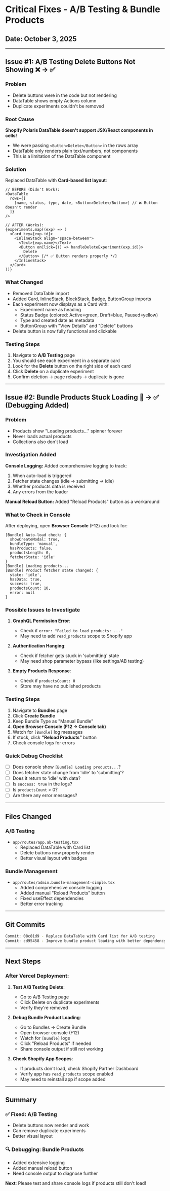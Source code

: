 # Critical Fixes - A/B Testing & Bundle Products

## Date: October 3, 2025

---

## Issue #1: A/B Testing Delete Buttons Not Showing ❌ → ✅

### Problem
- Delete buttons were in the code but not rendering
- DataTable shows empty Actions column
- Duplicate experiments couldn't be removed

### Root Cause
**Shopify Polaris DataTable doesn't support JSX/React components in cells!**
- We were passing `<Button>Delete</Button>` in the rows array
- DataTable only renders plain text/numbers, not components
- This is a limitation of the DataTable component

### Solution
Replaced DataTable with **Card-based list layout**:

```tsx
// BEFORE (Didn't Work):
<DataTable
  rows={[
    [name, status, type, date, <Button>Delete</Button>] // ❌ Button doesn't render
  ]}
/>

// AFTER (Works):
{experiments.map((exp) => (
  <Card key={exp.id}>
    <InlineStack align="space-between">
      <Text>{exp.name}</Text>
      <Button onClick={() => handleDeleteExperiment(exp.id)}>
        Delete
      </Button> {/* ✅ Button renders properly */}
    </InlineStack>
  </Card>
))}
```

### What Changed
- Removed DataTable import
- Added Card, InlineStack, BlockStack, Badge, ButtonGroup imports
- Each experiment now displays as a Card with:
  - Experiment name as heading
  - Status Badge (colored: Active=green, Draft=blue, Paused=yellow)
  - Type and created date as metadata
  - ButtonGroup with "View Details" and "Delete" buttons
- Delete button is now fully functional and clickable

### Testing Steps
1. Navigate to **A/B Testing** page
2. You should see each experiment in a separate card
3. Look for the **Delete** button on the right side of each card
4. Click **Delete** on a duplicate experiment
5. Confirm deletion → page reloads → duplicate is gone

---

## Issue #2: Bundle Products Stuck Loading 🔄 → ✅ (Debugging Added)

### Problem
- Products show "Loading products..." spinner forever
- Never loads actual products
- Collections also don't load

### Investigation Added

**Console Logging:** Added comprehensive logging to track:
1. When auto-load is triggered
2. Fetcher state changes (idle → submitting → idle)
3. Whether products data is received
4. Any errors from the loader

**Manual Reload Button:** Added "Reload Products" button as a workaround

### What to Check in Console

After deploying, open **Browser Console** (F12) and look for:

```
[Bundle] Auto-load check: {
  showCreateModal: true,
  bundleType: 'manual',
  hasProducts: false,
  productsLength: 0,
  fetcherState: 'idle'
}
[Bundle] Loading products...
[Bundle] Product fetcher state changed: {
  state: 'idle',
  hasData: true,
  success: true,
  productsCount: 10,
  error: null
}
```

### Possible Issues to Investigate

1. **GraphQL Permission Error**: 
   - Check if `error: "Failed to load products: ..."`
   - May need to add `read_products` scope to Shopify app

2. **Authentication Hanging**:
   - Check if fetcher gets stuck in 'submitting' state
   - May need shop parameter bypass (like settings/AB testing)

3. **Empty Products Response**:
   - Check if `productsCount: 0`
   - Store may have no published products

### Testing Steps
1. Navigate to **Bundles** page
2. Click **Create Bundle**
3. Keep Bundle Type as "Manual Bundle"
4. **Open Browser Console (F12 → Console tab)**
5. Watch for `[Bundle]` log messages
6. If stuck, click **"Reload Products"** button
7. Check console logs for errors

### Quick Debug Checklist
- [ ] Does console show `[Bundle] Loading products...`?
- [ ] Does fetcher state change from 'idle' to 'submitting'?
- [ ] Does it return to 'idle' with data?
- [ ] Is `success: true` in the logs?
- [ ] Is `productsCount` > 0?
- [ ] Are there any error messages?

---

## Files Changed

### A/B Testing
- `app/routes/app.ab-testing.tsx`
  - Replaced DataTable with Card list
  - Delete buttons now properly render
  - Better visual layout with badges

### Bundle Management
- `app/routes/admin.bundle-management-simple.tsx`
  - Added comprehensive console logging
  - Added manual "Reload Products" button
  - Fixed useEffect dependencies
  - Better error tracking

---

## Git Commits

```bash
Commit: 08c81d9 - Replace DataTable with Card list for A/B testing
Commit: cd95458 - Improve bundle product loading with better dependency tracking
```

---

## Next Steps

### After Vercel Deployment:

1. **Test A/B Testing Delete**:
   - Go to A/B Testing page
   - Click Delete on duplicate experiments
   - Verify they're removed

2. **Debug Bundle Product Loading**:
   - Go to Bundles → Create Bundle
   - Open browser console (F12)
   - Watch for `[Bundle]` logs
   - Click "Reload Products" if needed
   - Share console output if still not working

3. **Check Shopify App Scopes**:
   - If products don't load, check Shopify Partner Dashboard
   - Verify app has `read_products` scope enabled
   - May need to reinstall app if scope added

---

## Summary

### ✅ Fixed: A/B Testing
- Delete buttons now render and work
- Can remove duplicate experiments
- Better visual layout

### 🔍 Debugging: Bundle Products
- Added extensive logging
- Added manual reload button
- Need console output to diagnose further

**Next**: Please test and share console logs if products still don't load!
